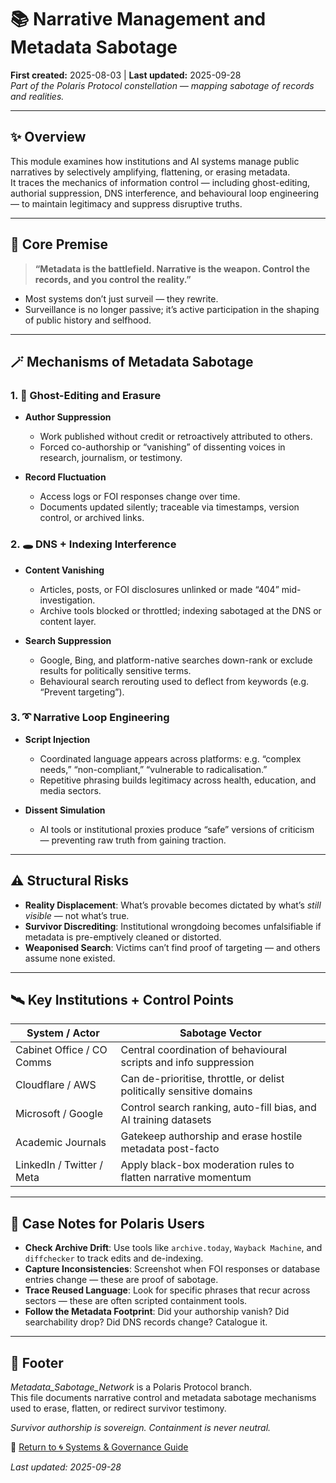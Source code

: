 # 📚 Narrative Management and Metadata Sabotage  
**First created:** 2025-08-03 | **Last updated:** 2025-09-28  
*Part of the Polaris Protocol constellation — mapping sabotage of records and realities.*  

---

## ✨ Overview  

This module examines how institutions and AI systems manage public narratives by selectively amplifying, flattening, or erasing metadata.<br> 
It traces the mechanics of information control — including ghost-editing, authorial suppression, DNS interference, and behavioural loop engineering — to maintain legitimacy and suppress disruptive truths.  

---

## 🧠 Core Premise  

> **“Metadata is the battlefield. Narrative is the weapon. Control the records, and you control the reality.”**  

- Most systems don’t just surveil — they rewrite.  
- Surveillance is no longer passive; it’s active participation in the shaping of public history and selfhood.  

---

## 🪄 Mechanisms of Metadata Sabotage  

### 1. 🧹 Ghost-Editing and Erasure  

- **Author Suppression**  
  - Work published without credit or retroactively attributed to others.  
  - Forced co-authorship or “vanishing” of dissenting voices in research, journalism, or testimony.  

- **Record Fluctuation**  
  - Access logs or FOI responses change over time.  
  - Documents updated silently; traceable via timestamps, version control, or archived links.  

### 2. 🕳 DNS + Indexing Interference  

- **Content Vanishing**  
  - Articles, posts, or FOI disclosures unlinked or made “404” mid-investigation.  
  - Archive tools blocked or throttled; indexing sabotaged at the DNS or content layer.  

- **Search Suppression**  
  - Google, Bing, and platform-native searches down-rank or exclude results for politically sensitive terms.  
  - Behavioural search rerouting used to deflect from keywords (e.g. “Prevent targeting”).  

### 3. ➰ Narrative Loop Engineering  

- **Script Injection**  
  - Coordinated language appears across platforms: e.g. “complex needs,” “non-compliant,” “vulnerable to radicalisation.”  
  - Repetitive phrasing builds legitimacy across health, education, and media sectors.  

- **Dissent Simulation**  
  - AI tools or institutional proxies produce “safe” versions of criticism — preventing raw truth from gaining traction.  

---

## ⚠️ Structural Risks  

- **Reality Displacement**: What’s provable becomes dictated by what’s *still visible* — not what’s true.  
- **Survivor Discrediting**: Institutional wrongdoing becomes unfalsifiable if metadata is pre-emptively cleaned or distorted.  
- **Weaponised Search**: Victims can’t find proof of targeting — and others assume none existed.  

---

## 🛰️ Key Institutions + Control Points  

| System / Actor | Sabotage Vector |
|----------------|-----------------|
| Cabinet Office / CO Comms | Central coordination of behavioural scripts and info suppression |
| Cloudflare / AWS | Can de-prioritise, throttle, or delist politically sensitive domains |
| Microsoft / Google | Control search ranking, auto-fill bias, and AI training datasets |
| Academic Journals | Gatekeep authorship and erase hostile metadata post-facto |
| LinkedIn / Twitter / Meta | Apply black-box moderation rules to flatten narrative momentum |  

---

## 💫 Case Notes for Polaris Users  

- **Check Archive Drift**: Use tools like `archive.today`, `Wayback Machine`, and `diffchecker` to track edits and de-indexing.  
- **Capture Inconsistencies**: Screenshot when FOI responses or database entries change — these are proof of sabotage.  
- **Trace Reused Language**: Look for specific phrases that recur across sectors — these are often scripted containment tools.  
- **Follow the Metadata Footprint**: Did your authorship vanish? Did searchability drop? Did DNS records change? Catalogue it.  

---

## 🏮 Footer  

*Metadata_Sabotage_Network* is a Polaris Protocol branch.  
This file documents narrative control and metadata sabotage mechanisms used to erase, flatten, or redirect survivor testimony.  

*Survivor authorship is sovereign. Containment is never neutral.*

🏮 [Return to 🌀 Systems & Governance Guide](./README.md)  

_Last updated: 2025-09-28_
